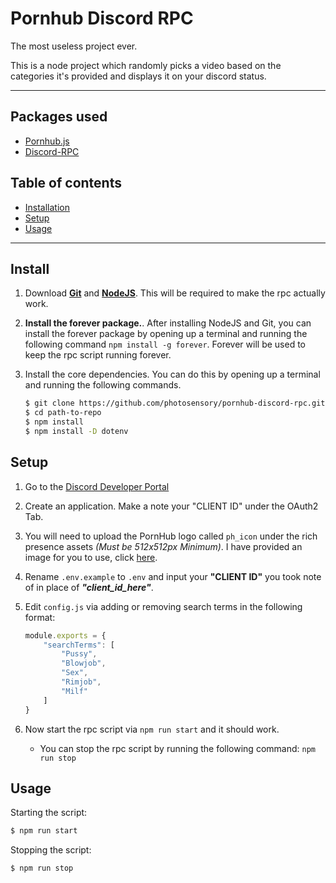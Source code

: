 # Pornhub Discord RPC

The most useless project ever.

This is a node project which randomly picks a video based on the categories it's provided and displays it on your discord status.

------

## Packages used

* [Pornhub.js](https://github.com/pionxzh/pornhub.js)
* [Discord-RPC](https://github.com/discordjs/RPC)

## Table of contents

* [Installation](#Install)
* [Setup](#Setup)
* [Usage](#Usage)

------

## Install

1. Download <strong>[Git](https://git-scm.com/downloads)</strong> and <strong>[NodeJS](https://nodejs.org/en/)</strong>. This will be required to make the rpc actually work.

2. **Install the forever package.**. After installing NodeJS and Git, you can install the forever package by opening up a terminal and running the following command `npm install -g forever`. Forever will be used to keep the rpc script running forever.

3. Install the core dependencies. You can do this by opening up a terminal and running the following commands.

    ```bash
    $ git clone https://github.com/photosensory/pornhub-discord-rpc.git
    $ cd path-to-repo
    $ npm install
    $ npm install -D dotenv
    ```

## Setup

1. Go to the [Discord Developer Portal](https://discord.com/developers) </br>

2. Create an application. Make a note your "CLIENT ID" under the OAuth2 Tab. </br>

3. You will need to upload the PornHub logo called `ph_icon` under the rich presence assets *(Must be 512x512px Minimum)*. I have provided an image for you to use, click [here](assets/ph_icon.png).</br>

4. Rename `.env.example` to `.env` and input your **"CLIENT ID"** you took note of in place of ***"client_id_here"***. </br>

5. Edit `config.js` via adding or removing search terms in the following format: </br>

    ```js
    module.exports = {
        "searchTerms": [
            "Pussy",
            "Blowjob",
            "Sex",
            "Rimjob",
            "Milf"
        ]
    }
    ```

6. Now start the rpc script via `npm run start` and it should work. </br>
    - You can stop the rpc script by running the following command: `npm run stop`

## Usage

Starting the script:

```bash
$ npm run start
```

Stopping the script:

```bash
$ npm run stop
```